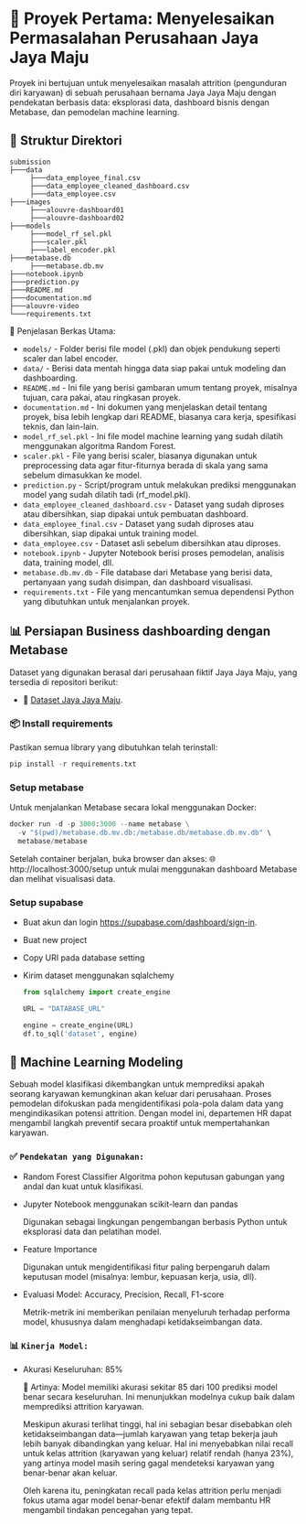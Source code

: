 # 🏢 Proyek Pertama: Menyelesaikan Permasalahan Perusahaan Jaya Jaya Maju

Proyek ini bertujuan untuk menyelesaikan masalah attrition (pengunduran diri karyawan) di sebuah perusahaan bernama Jaya Jaya Maju dengan pendekatan berbasis data: eksplorasi data, dashboard bisnis dengan Metabase, dan pemodelan machine learning.

## 📁 Struktur Direktori

```
submission
├───data
     ├───data_employee_final.csv
     ├───data_employee_cleaned_dashboard.csv
     ├───data_employee.csv
├───images
     ├───alouvre-dashboard01
     ├───alouvre-dashboard02
├───models
     ├───model_rf_sel.pkl
     ├───scaler.pkl
     ├───label_encoder.pkl
├───metabase.db
     ├───metabase.db.mv
├───notebook.ipynb
├───prediction.py
├───README.md
├───documentation.md
├───alouvre-video
└───requirements.txt
```

📝 Penjelasan Berkas Utama:
- `models/` - Folder berisi file model (.pkl) dan objek pendukung seperti scaler dan label encoder.
- `data/` - Berisi data mentah hingga data siap pakai untuk modeling dan dashboarding.
- `README.md` - Ini file yang berisi gambaran umum tentang proyek, misalnya tujuan, cara pakai, atau ringkasan proyek.
- `documentation.md` - Ini dokumen yang menjelaskan detail tentang proyek, bisa lebih lengkap dari README, biasanya cara kerja, spesifikasi teknis, dan lain-lain.
- `model_rf_sel.pkl` - Ini file model machine learning yang sudah dilatih menggunakan algoritma Random Forest.
- `scaler.pkl` - File yang berisi scaler, biasanya digunakan untuk preprocessing data agar fitur-fiturnya berada di skala yang sama sebelum dimasukkan ke model.
- `prediction.py` - Script/program untuk melakukan prediksi menggunakan model yang sudah dilatih tadi (rf_model.pkl).
- `data_employee_cleaned_dashboard.csv` - Dataset yang sudah diproses atau dibersihkan, siap dipakai untuk pembuatan dashboard.
- `data_employee_final.csv` - Dataset yang sudah diproses atau dibersihkan, siap dipakai untuk training model.
- `data_employee.csv` - Dataset asli sebelum dibersihkan atau diproses.
- `notebook.ipynb` - Jupyter Notebook berisi proses pemodelan, analisis data, training model, dll.
- `metabase.db.mv.db` - File database dari Metabase yang berisi data, pertanyaan yang sudah disimpan, dan dashboard visualisasi.
- `requirements.txt` - File yang mencantumkan semua dependensi Python yang dibutuhkan untuk menjalankan proyek.

## 📊 Persiapan Business dashboarding dengan Metabase

Dataset yang digunakan berasal dari perusahaan fiktif Jaya Jaya Maju, yang tersedia di repositori berikut:
- 🔗 [Dataset Jaya Jaya Maju](https://github.com/dicodingacademy/dicoding_dataset/tree/main/employee).

### 📦 Install requirements

Pastikan semua library yang dibutuhkan telah terinstall:

```python
pip install -r requirements.txt
```

### Setup metabase

Untuk menjalankan Metabase secara lokal menggunakan Docker:

```python
docker run -d -p 3000:3000 --name metabase \
  -v "$(pwd)/metabase.db.mv.db:/metabase.db/metabase.db.mv.db" \
  metabase/metabase
```

Setelah container berjalan, buka browser dan akses:
🌐 http://localhost:3000/setup
untuk mulai menggunakan dashboard Metabase dan melihat visualisasi data.

### Setup supabase

- Buat akun dan login https://supabase.com/dashboard/sign-in.
- Buat new project
- Copy URI pada database setting
- Kirim dataset menggunakan sqlalchemy

  ```python
  from sqlalchemy import create_engine

  URL = "DATABASE_URL"

  engine = create_engine(URL)
  df.to_sql('dataset', engine)
  ```

## 🧠  Machine Learning Modeling

Sebuah model klasifikasi dikembangkan untuk memprediksi apakah seorang karyawan kemungkinan akan keluar dari perusahaan. Proses pemodelan difokuskan pada mengidentifikasi pola-pola dalam data yang mengindikasikan potensi attrition. Dengan model ini, departemen HR dapat mengambil langkah preventif secara proaktif untuk mempertahankan karyawan.

### ✅ `Pendekatan yang Digunakan:`
- Random Forest Classifier
     Algoritma pohon keputusan gabungan yang andal dan kuat untuk klasifikasi.

- Jupyter Notebook menggunakan scikit-learn dan pandas

     Digunakan sebagai lingkungan pengembangan berbasis Python untuk eksplorasi data dan pelatihan model.

- Feature Importance
     
     Digunakan untuk mengidentifikasi fitur paling berpengaruh dalam keputusan model (misalnya: lembur, kepuasan kerja, usia, dll).

- Evaluasi Model: Accuracy, Precision, Recall, F1-score

     Metrik-metrik ini memberikan penilaian menyeluruh terhadap performa model, khususnya dalam menghadapi ketidakseimbangan data.

### 📊 `Kinerja Model:`
- Akurasi Keseluruhan: 85%

     📌 Artinya: Model memiliki akurasi sekitar  85 dari 100 prediksi model benar secara keseluruhan. Ini menunjukkan modelnya cukup baik dalam memprediksi attrition karyawan.

     Meskipun akurasi terlihat tinggi, hal ini sebagian besar disebabkan oleh ketidakseimbangan data—jumlah karyawan yang tetap bekerja jauh lebih banyak dibandingkan yang keluar. Hal ini menyebabkan nilai recall untuk kelas attrition (karyawan yang keluar) relatif rendah (hanya 23%), yang artinya model masih sering gagal mendeteksi karyawan yang benar-benar akan keluar.

     Oleh karena itu, peningkatan recall pada kelas attrition perlu menjadi fokus utama agar model benar-benar efektif dalam membantu HR mengambil tindakan pencegahan yang tepat.